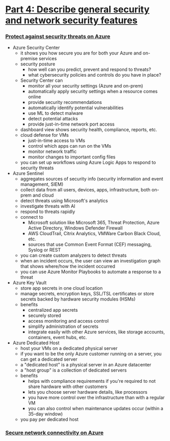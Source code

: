 # [Part 4: Describe general security and network security features](https://docs.microsoft.com/en-us/learn/paths/az-900-describe-general-security-network-security-features/)

### [Protect against security threats on Azure](https://docs.microsoft.com/en-us/learn/modules/protect-against-security-threats-azure/?ns-enrollment-type=LearningPath&ns-enrollment-id=learn.az-900-describe-general-security-network-security-features)
- Azure Security Center
    - it shows you how secure you are for both your Azure and on-premise services
    - security posture
        - how well can you predict, prevent and respond to threats?
        - what cybersecurity policies and controls do you have in place?
    - Security Center can
        - monitor all your security settings (Azure and on-prem)
        - automatically apply security settings when a resource comes online
        - provide security recommendations
        - automatically identify potential vulnerabilities
        - use ML to detect malware
        - detect potential attacks
        - provide just-in-time network port access
    - dashboard view shows security health, compliance, reports, etc.
    - cloud defense for VMs
        - just-in-time access to VMs
        - control which apps can run on the VMs
        - monitor network traffic
        - monitor changes to important config files
    - you can set up workflows using Azure Logic Apps to respond to security threats
- Azure Sentinel
    - aggregates sources of security info (security information and event management, SIEM)
    - collect data from all users, devices, apps, infrastructure, both on-prem and cloud
    - detect threats using Microsoft's analytics
    - investigate threats with AI
    - respond to threats rapidly
    - connect to
        - Microsoft solution like Microsoft 365, Threat Protection, Azure Active Directory, Windows Defender Firewall
        - AWS CloudTrail, Citrix Analytics, VMWare Carbon Black Cloud, etc.
        - sources that use Common Event Format (CEF) messaging, Syslog or REST
    - you can create custom analyzers to detect threats
    - when an incident occurs, the user can view an investigation graph that shows where/how the incident occurred
    - you can use Azure Monitor Playbooks to automate a response to a threat
- Azure Key Vault
    - store app secrets in one cloud location
    - manage secrets, encryption keys, SSL/TSL certificates or store secrets backed by hardware security modules (HSMs)
    - benefits
        - centralized app secrets
        - securely stored
        - access monitoring and access control
        - simplify administration of secrets
        - integrate easily with other Azure services, like storage accounts, containers, event hubs, etc.
- Azure Dedicated Host
    - host your VMs on a dedicated physical server
    - if you want to be the only Azure customer running on a server, you can get a dedicated server
    - a "dedicated host" is a physical server in an Azure datacenter
    - a "host group" is a collection of dedicated servers
    - benefits
        - helps with compliance requirements if you're required to not share hardware with other customers
        - lets you choose server hardware details, like processors
        - you have more control over the infrastructure than with a regular VM
        - you can also control when maintenance updates occur (within a 35-day window)
    - you pay per dedicated host

### [Secure network connectivity on Azure](https://docs.microsoft.com/en-us/learn/modules/secure-network-connectivity-azure/?ns-enrollment-type=LearningPath&ns-enrollment-id=learn.az-900-describe-general-security-network-security-features)
